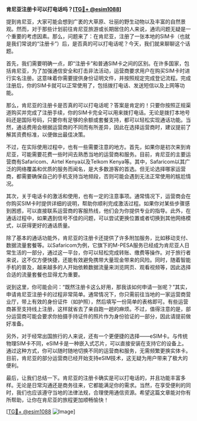 **肯尼亚注册卡可以打电话吗？[[TG💪+ @esim1088](https://t.me/s/esim1088)]**

提到肯尼亚，大家可能会想到广袤的大草原、壮丽的野生动物以及丰富的自然景观。然而，对于那些计划前往肯尼亚旅游或长期居住的人来说，通讯问题无疑是一个重要的考虑因素。那么，问题来了：在肯尼亚，注册了一张本地的SIM卡（也就是我们常说的“注册卡”）后，是否真的可以打电话呢？今天，我们就来聊聊这个话题。

首先，我们需要明确一点，即“注册卡”和普通SIM卡之间的区别。在许多国家，包括肯尼亚，为了加强通信安全和打击非法活动，运营商要求用户在购买SIM卡时进行实名注册。这意味着你需要提供身份证明文件，并按照规定完成登记流程。完成注册后，你的SIM卡就可以正常使用了，包括拨打电话、发送短信以及上网等功能。

那么，肯尼亚的注册卡是否真的可以打电话呢？答案是肯定的！只要你按照正规渠道购买并完成了注册手续，你的SIM卡完全可以用来拨打电话。无论是拨打本地号码还是国际号码，只要你有足够的余额或套餐支持，都可以轻松实现通话功能。当然，通话费用会根据运营商的不同而有所差异，因此在选择运营商时，建议提前了解其资费标准，以便做出最佳决策。

不过，在实际使用过程中，也有一些需要注意的地方。首先，如果你是初次来到肯尼亚，可能需要花费一些时间去熟悉当地的运营商和服务。目前，肯尼亚的主要运营商有Safaricom、Airtel Kenya以及Telkom Kenya等。其中，Safaricom以其广泛的网络覆盖和优质的服务而闻名，是大多数游客的首选。但无论选择哪家运营商，都需要确保自己的手机支持当地频段，否则可能会遇到无法正常使用的尴尬情况。

其次，关于电话卡的激活和使用，也有一定的注意事项。通常情况下，运营商会在你购买SIM卡时提供详细的说明，帮助你顺利完成激活过程。如果你对某些步骤感到困惑，可以直接联系运营商的客服热线，他们会为你提供专业的指导。此外，在通话过程中，如果遇到信号不佳的问题，可以尝试更换位置或者切换到其他网络模式，以获得更好的通话质量。

除了基本的通话功能外，肯尼亚的注册卡还提供了许多附加服务，比如移动支付、数据流量套餐等。以Safaricom为例，它旗下的M-PESA服务已经成为肯尼亚人日常生活的一部分，通过这一平台，你可以轻松完成转账、缴费等操作。对于旅行者来说，这不仅方便快捷，还能有效避免携带大量现金带来的风险。同时，随着智能手机的普及，越来越多的人开始依赖数据流量来浏览网页、观看视频等，因此选择合适的流量套餐也显得尤为重要。

说到这里，你可能会问：“既然注册卡这么好用，那我该如何申请一张呢？”其实，申请肯尼亚注册卡的过程非常简单。通常情况下，你只需前往当地的一家运营商营业厅，带上有效的身份证件（如护照），然后填写一份简单的表格即可。有些运营商甚至支持线上注册，这样就省去了亲自跑一趟的麻烦。不过，值得注意的是，部分运营商可能会要求你拍摄手持证件的照片作为身份验证的一部分，因此请提前做好准备。

另外，对于经常出国旅行的人来说，还有一个更便捷的选择——eSIM卡。与传统物理SIM卡不同，eSIM卡是一种嵌入式芯片，可以直接安装在支持它的设备上。通过这种方式，你可以随时随地切换不同的运营商和服务，无需频繁更换实体卡。目前，肯尼亚的部分运营商已经开始支持eSIM技术，这无疑为用户带来了极大的便利。

最后，让我们总结一下。肯尼亚的注册卡确实是可以打电话的，并且功能丰富多样。无论是日常沟通还是商务往来，它都能满足你的需求。当然，在享受便利的同时，我们也应该遵守当地的法律法规，合理使用通信资源。希望这篇文章能对你有所帮助，让你在肯尼亚的旅程更加顺畅愉快！

[[TG💪+ @esim1088](https://t.me/s/esim1088) ![Image](https://i.postimg.cc/4NQfJmqS/Snipaste-2025-05-13-00-14-12.png)]